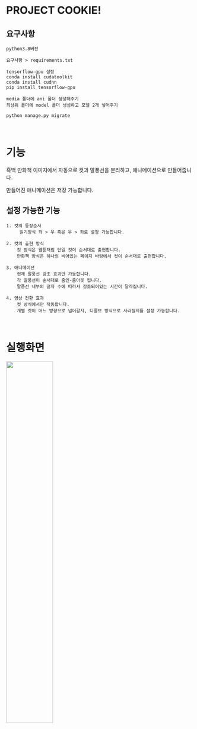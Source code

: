 # PROJECT COOKIE!

## 요구사항 
    python3.8버전
    
    요구사항 > requirements.txt

    tensorflow-gpu 설정
    conda install cudatoolkit
    conda install cudnn
    pip install tensorflow-gpu

    media 폴더에 ani 폴더 생성해주기
    최상위 폴더에 model 폴더 생성하고 모델 2개 넣어주기

    python manage.py migrate

<br>

# 기능

흑백 만화책 이미지에서 자동으로 컷과 말풍선을 분리하고, 애니메이션으로 만들어줍니다.

만들어진 애니메이션은 저장 가능합니다.

## 설정 가능한 기능

    1. 컷의 등장순서
         읽기방식 좌 > 우 혹은 우 > 좌로 설정 가능합니다.

    2. 컷의 출현 방식
        컷 방식은 웹툰처럼 단일 컷이 순서대로 출현합니다.
        만화책 방식은 하나의 비어있는 페이지 바탕에서 컷이 순서대로 출현합니다.

    3. 애니메이션
        현재 말풍선 강조 효과만 가능합니다.
        각 말풍선이 순서대로 줌인-줌아웃 됩니다.
        말풍선 내부의 글자 수에 따라서 강조되어있는 시간이 달라집니다.
    
    4. 영상 전환 효과
        컷 방식에서만 작동합니다.
        개별 컷이 어느 방향으로 넘어갈지, 디졸브 방식으로 사라질지를 설정 가능합니다.

<br>

# 실행화면

<image width='50%' src='https://user-images.githubusercontent.com/79143006/174873054-4604f335-778b-4035-858d-1f15a86d6119.gif'>